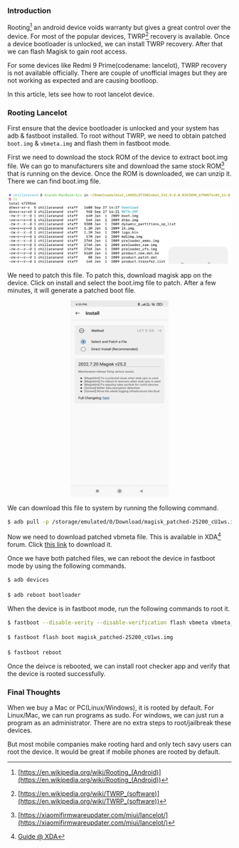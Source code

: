 <!--
.. title: How To Root Xiamo Redmi 9 Prime Without TWRP
.. slug: how-to-root-redmi-9-prime-lancelot
.. date: 2022-09-28 06:14:45 UTC+05:30
.. tags: android
.. category: tech
.. link:
.. description: A guide on how to root xiamo redmi 9 prime(lancelot) without twrp recovery.
.. type: text
-->

### Introduction

Rooting[^root] an android device voids warranty but gives a great control over the device. For most of the popular devices, TWRP[^twrp] recovery is available. Once a device bootloader is unlocked, we can install TWRP recovery. After that we can flash Magisk to gain root access.

For some devices like Redmi 9 Prime(codename: lancelot), TWRP recovery is not available officially. There are couple of unofficial images but they are not working as expected and are causing bootloop.

In this article, lets see how to root lancelot device.


### Rooting Lancelot

First ensure that the device bootloader is unlocked and your system has adb & fastboot installed. To root without TWRP, we need to obtain patched `boot.img` & `vbmeta.img` and flash them in fastboot mode.

First we need to download the stock ROM of the device to extract boot.img file. We can go to manufacturers site and download the same stock ROM[^lancelot] that is running on the device. Once the ROM is downloaded, we can unzip it. There we can find boot.img file.

<p align="center">
<img src="/images/root-redmi-9-prime.png" />
</p>

We need to patch this file. To patch this, download magisk app on the device. Click on install and select the boot.img file to patch. After a few minutes, it will generate a patched boot file.

<p align="center">
<img height="440" width="220" src="/images/root-redmi-9-prime-2.jpeg" />
</p>

We can download this file to system by running the following command.

```sh
$ adb pull -p /storage/emulated/0/Download/magisk_patched-25200_cU1ws.img .
```

Now we need to download patched vbmeta file. This is available in XDA[^xda] forum. Click [this link](https://forum.xda-developers.com/attachments/vbmeta_redmi9-img.5082027/) to download it.

Once we have both patched files, we can reboot the device in fastboot mode by using the following commands.

```sh
$ adb devices

$ adb reboot bootloader
```

When the device is in fastboot mode, run the following commands to root it.

```sh
$ fastboot --disable-verity --disable-verification flash vbmeta vbmeta_redmi9.img

$ fastboot flash boot magisk_patched-25200_cU1ws.img

$ fastboot reboot
```

Once the deivce is rebooted, we can install root checker app and verify that the device is rooted successfully.


### Final Thoughts

When we buy a Mac or PC(Linux/Windows), it is rooted by default. For Linux/Mac, we can run programs as sudo. For windows, we can just run a program as an administrator. There are no extra steps to root/jailbreak these devices.

But most mobile companies make rooting hard and only tech savy users can root the device. It would be great if mobile phones are rooted by default.


[^root]: [https://en.wikipedia.org/wiki/Rooting_(Android)](https://en.wikipedia.org/wiki/Rooting_(Android))

[^twrp]: [https://en.wikipedia.org/wiki/TWRP_(software)](https://en.wikipedia.org/wiki/TWRP_(software))

[^lancelot]: [https://xiaomifirmwareupdater.com/miui/lancelot/](https://xiaomifirmwareupdater.com/miui/lancelot/)

[^xda]: [Guide @ XDA](https://forum.xda-developers.com/t/guide-magisk-root-access-for-redmi-9-mediatek-helio-g80-without-twrp.4149531/)
